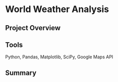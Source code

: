 # World Weather Analysis

## Project Overview

## Tools
Python, Pandas, Matplotlib, SciPy, Google Maps API
## Summary